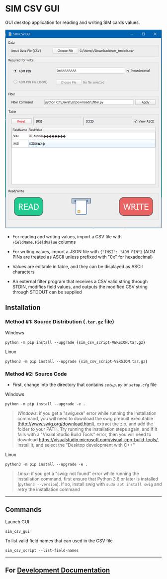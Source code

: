 # SIM CSV GUI
GUI desktop application for reading and writing SIM cards values.

![Screenshot of GUI](https://github.com/andrew-ma/sim_csv_gui/blob/main/gui_screenshot.png?raw=true)

* For reading and writing values, import a CSV file with `FieldName,FieldValue` columns

* For writing values, import a JSON file with `{"IMSI": "ADM PIN"}` (ADM PINs are treated as ASCII unless prefixed with "0x" for hexadecimal)

* Values are editable in table, and they can be displayed as ASCII characters 

* An external filter program that receives a CSV valid string  through STDIN, modifies field values, and outputs the modified CSV string through STDOUT can be supplied


## Installation
### Method #1: Source Distribution (`.tar.gz` file)
Windows
```
python -m pip install --upgrade {sim_csv_script-VERSION.tar.gz}
```

Linux
```
python3 -m pip install --upgrade {sim_csv_script-VERSION.tar.gz}
```

### Method #2: Source Code
* First, change into the directory that contains *`setup.py`* or *`setup.cfg`* file

Windows
```
python -m pip install --upgrade -e .
```

> _Windows_: if you get a "swig.exe" error while running the installation command, you will need to download the swig prebuilt executable (http://www.swig.org/download.html), extract the zip, and add the folder to your PATH.  Try running the installation steps again, and if it fails with a "Visual Studio Build Tools" error, then you will need to download https://visualstudio.microsoft.com/visual-cpp-build-tools/, install it, and select the "Desktop development with C++"


Linux
```
python3 -m pip install --upgrade -e .
```

> _Linux_: if you get a "swig: not found" error while running the installation command, first ensure that Python 3.6 or later is installed (`python3 --version`).  If so, install swig with `sudo apt install swig` and retry the installation command


---
## Commands

Launch GUI
```
sim_csv_gui
```

To list valid field names that can used in the CSV file
```
sim_csv_script --list-field-names
```

---

## For [Development Documentation](development.md)
